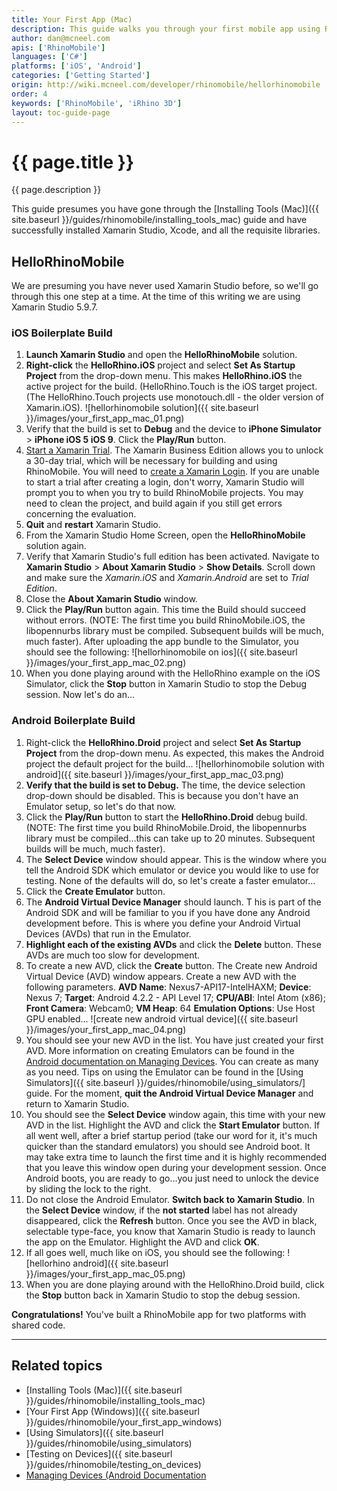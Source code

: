```yaml
---
title: Your First App (Mac)
description: This guide walks you through your first mobile app using RhinoMobile and Xamarin Studio on Mac.
author: dan@mcneel.com
apis: ['RhinoMobile']
languages: ['C#']
platforms: ['iOS', 'Android']
categories: ['Getting Started']
origin: http://wiki.mcneel.com/developer/rhinomobile/hellorhinomobile
order: 4
keywords: ['RhinoMobile', 'iRhino 3D']
layout: toc-guide-page
---
```


# {{ page.title }}

{{ page.description }}

This guide presumes you have gone through the [Installing Tools (Mac)]({{ site.baseurl }}/guides/rhinomobile/installing_tools_mac) guide and have successfully installed Xamarin Studio, Xcode, and all the requisite libraries.

## HelloRhinoMobile

We are presuming you have never used Xamarin Studio before, so we'll go through this one step at a time.  At the time of this writing we are using Xamarin Studio 5.9.7.

### iOS Boilerplate Build

1. **Launch Xamarin Studio** and open the **HelloRhinoMobile** solution.
1. **Right-click** the **HelloRhino.iOS** project and select **Set As Startup Project** from the drop-down menu. This makes **HelloRhino.iOS** the active project for the build. (HelloRhino.Touch is the iOS target project.  (The HelloRhino.Touch projects use monotouch.dll - the older version of Xamarin.iOS).
![hellorhinomobile solution]({{ site.baseurl }}/images/your_first_app_mac_01.png)
1. Verify that the build is set to **Debug** and the device to **iPhone Simulator** > **iPhone iOS 5 iOS 9**. Click the **Play/Run** button.
1. [Start a Xamarin Trial](http://docs.xamarin.com/guides/cross-platform/getting_started/beginning_a_xamarin_trial). The Xamarin Business Edition allows you to unlock a 30-day trial, which will be necessary for building and using RhinoMobile. You will need to [create a Xamarin Login](https://auth.xamarin.com/account/register). If you are unable to start a trial after creating a login, don't worry, Xamarin Studio will prompt you to when you try to build RhinoMobile projects. You may need to clean the project, and build again if you still get errors concerning the evaluation.
1. **Quit** and **restart** Xamarin Studio.
1. From the Xamarin Studio Home Screen, open the **HelloRhinoMobile** solution again.
1. Verify that Xamarin Studio's full edition has been activated. Navigate to **Xamarin Studio** > **About Xamarin Studio** > **Show Details**. Scroll down and make sure the *Xamarin.iOS* and *Xamarin.Android* are set to *Trial Edition*.
1. Close the **About Xamarin Studio** window.
1. Click the **Play/Run** button again. This time the Build should succeed without errors. (NOTE: The first time you build RhinoMobile.iOS, the libopennurbs library must be compiled. Subsequent builds will be much, much faster). After uploading the app bundle to the Simulator, you should see the following:
![hellorhinomobile on ios]({{ site.baseurl }}/images/your_first_app_mac_02.png)
1. When you done playing around with the HelloRhino example on the iOS Simulator, click the **Stop** button in Xamarin Studio to stop the Debug session.  Now let's do an...

### Android Boilerplate Build

1. Right-click the **HelloRhino.Droid** project and select **Set As Startup Project** from the drop-down menu. As expected, this makes the Android project the default project for the build...
![hellorhinomobile solution with android]({{ site.baseurl }}/images/your_first_app_mac_03.png)
1. **Verify that the build is set to Debug.**  The time, the device selection drop-down should be disabled. This is because you don't have an Emulator setup, so let's do that now.
1. Click the **Play/Run** button to start the **HelloRhino.Droid** debug build. (NOTE: The first time you build RhinoMobile.Droid, the libopennurbs library must be compiled…this can take up to 20 minutes. Subsequent builds will be much, much faster).
1. The **Select Device** window should appear. This is the window where you tell the Android SDK which emulator or device you would like to use for testing. None of the defaults will do, so let's create a faster emulator…
1. Click the **Create Emulator** button.
1. The **Android Virtual Device Manager** should launch. T his is part of the Android SDK and will be familiar to you if you have done any Android development before. This is where you define your Android Virtual Devices (AVDs) that run in the Emulator.
1. **Highlight each of the existing AVDs** and click the **Delete** button. These AVDs are much too slow for development.
1. To create a new AVD, click the **Create** button. The Create new Android Virtual Device (AVD) window appears. Create a new AVD with the following parameters. **AVD Name**: Nexus7-API17-IntelHAXM; **Device**: Nexus 7; **Target**: Android 4.2.2 - API Level 17; **CPU/ABI**: Intel Atom (x86); **Front Camera**: Webcam0; **VM Heap**: 64 **Emulation Options**: Use Host GPU enabled...
![create new android virtual device]({{ site.baseurl }}/images/your_first_app_mac_04.png)
1. You should see your new AVD in the list. You have just created your first AVD.  More information on creating Emulators can be found in the [Android documentation on Managing Devices](http://developer.android.com/tools/devices/index.html). You can create as many as you need. Tips on using the Emulator can be found in the [Using Simulators]({{ site.baseurl }}/guides/rhinomobile/using_simulators/] guide.  For the moment, **quit the Android Virtual Device Manager** and return to Xamarin Studio.
1. You should see the **Select Device** window again, this time with your new AVD in the list. Highlight the AVD and click the **Start Emulator** button. If all went well, after a brief startup period (take our word for it, it's much quicker than the standard emulators) you should see Android boot. It may take extra time to launch the first time and it is highly recommended that you leave this window open during your development session. Once Android boots, you are ready to go…you just need to unlock the device by sliding the lock to the right.
1. Do not close the Android Emulator. **Switch back to Xamarin Studio**. In the **Select Device** window, if the **not started** label has not already disappeared, click the **Refresh** button. Once you see the AVD in black, selectable type-face, you know that Xamarin Studio is ready to launch the app on the Emulator.  Highlight the AVD and click **OK**.
1. If all goes well, much like on iOS, you should see the following:
![hellorhino android]({{ site.baseurl }}/images/your_first_app_mac_05.png)
1. When you are done playing around with the HelloRhino.Droid build, click the **Stop** button back in Xamarin Studio to stop the debug session.

**Congratulations!**  You've built a RhinoMobile app for two platforms with shared code.

---

## Related topics

- [Installing Tools (Mac)]({{ site.baseurl }}/guides/rhinomobile/installing_tools_mac)
- [Your First App (Windows)]({{ site.baseurl }}/guides/rhinomobile/your_first_app_windows)
- [Using Simulators]({{ site.baseurl }}/guides/rhinomobile/using_simulators)
- [Testing on Devices]({{ site.baseurl }}/guides/rhinomobile/testing_on_devices)
- [Managing Devices (Android Documentation](http://developer.android.com/tools/devices/index.html)

